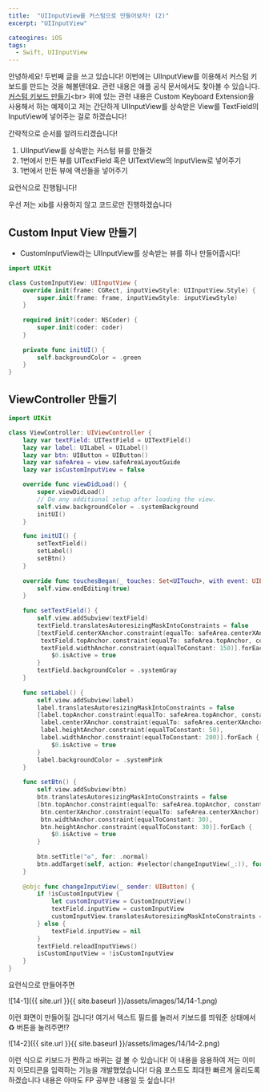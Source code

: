 ```yaml
---
title:  "UIInputView를 커스텀으로 만들어보자! (2)"
excerpt: "UIInputView"

cateogires: iOS
tags:
  - Swift, UIInputView
---
```


안녕하세요! 두번째 글을 쓰고 있습니다! 이번에는 UIInputView를 이용해서 커스텀 키보드를 만드는 것을 해볼텐데요. 관련 내용은 애플 공식 문서에서도 찾아볼 수 있습니다.
<br>[커스텀 키보드 만들기](~https://developer.apple.com/documentation/uikit/keyboards_and_input/creating_a_custom_keyboard~)<br>
위에 있는 관련 내용은 Custom Keyboard Extension을 사용해서 하는 예제이고 저는 간단하게 UIInputView를 상속받은 View를 TextField의 InputView에 넣어주는 걸로 하겠습니다!

간략적으로 순서를 알려드리겠습니다!
1. UIInputView를 상속받는 커스텀 뷰를 만들것
2. 1번에서 만든 뷰를 UITextField 혹은 UITextView의 InputView로 넣어주기
3. 1번에서 만든 뷰에 액션들을 넣어주기

요런식으로 진행됩니다!

우선  저는 xib를 사용하지 않고 코드로만 진행하겠습니다
## Custom Input View 만들기
- CustomInputView라는 UIInputView를 상속받는 뷰를 하나 만들어줍시다!
  
```swift
import UIKit

class CustomInputView: UIInputView {
    override init(frame: CGRect, inputViewStyle: UIInputView.Style) {
        super.init(frame: frame, inputViewStyle: inputViewStyle)
    }
    
    required init?(coder: NSCoder) {
        super.init(coder: coder)
    }
    
    private func initUI() {
        self.backgroundColor = .green
    }
}
```

## ViewController 만들기
```swift
import UIKit

class ViewController: UIViewController {
    lazy var textField: UITextField = UITextField()
    lazy var label: UILabel = UILabel()
    lazy var btn: UIButton = UIButton()
    lazy var safeArea = view.safeAreaLayoutGuide
    lazy var isCustomInputView = false

    override func viewDidLoad() {
        super.viewDidLoad()
        // Do any additional setup after loading the view.
        self.view.backgroundColor = .systemBackground
        initUI()
    }

    func initUI() {
        setTextField()
        setLabel()
        setBtn()
    }
    
    override func touchesBegan(_ touches: Set<UITouch>, with event: UIEvent?) {
        self.view.endEditing(true)
    }
    
    func setTextField() {
        self.view.addSubview(textField)
        textField.translatesAutoresizingMaskIntoConstraints = false
        [textField.centerXAnchor.constraint(equalTo: safeArea.centerXAnchor),
         textField.topAnchor.constraint(equalTo: safeArea.topAnchor, constant: 200),
         textField.widthAnchor.constraint(equalToConstant: 150)].forEach {
            $0.isActive = true
        }
        textField.backgroundColor = .systemGray
    }
    
    func setLabel() {
        self.view.addSubview(label)
        label.translatesAutoresizingMaskIntoConstraints = false
        [label.topAnchor.constraint(equalTo: safeArea.topAnchor, constant: 100),
         label.centerXAnchor.constraint(equalTo: safeArea.centerXAnchor),
         label.heightAnchor.constraint(equalToConstant: 50),
         label.widthAnchor.constraint(equalToConstant: 200)].forEach {
            $0.isActive = true
        }
        label.backgroundColor = .systemPink
    }
    
    func setBtn() {
        self.view.addSubview(btn)
        btn.translatesAutoresizingMaskIntoConstraints = false
        [btn.topAnchor.constraint(equalTo: safeArea.topAnchor, constant: 300),
         btn.centerXAnchor.constraint(equalTo: safeArea.centerXAnchor),
         btn.widthAnchor.constraint(equalToConstant: 30),
         btn.heightAnchor.constraint(equalToConstant: 30)].forEach {
            $0.isActive = true
        }
        
        btn.setTitle("♻️", for: .normal)
        btn.addTarget(self, action: #selector(changeInputView(_:)), for: .touchUpInside)
    }
    
    @objc func changeInputView(_ sender: UIButton) {
        if !isCustomInputView {
            let customInputView = CustomInputView()
            textField.inputView = customInputView
            customInputView.translatesAutoresizingMaskIntoConstraints = false
        } else {
            textField.inputView = nil
        }
        textField.reloadInputViews()
        isCustomInputView = !isCustomInputView
    }
}
```

요런식으로 만들어주면 

![14-1]({{ site.url }}{{ site.baseurl }}/assets/images/14/14-1.png)

이런 화면이 만들어질 겁니다!
여기서 텍스트 필드를 눌러서 키보드를 띄워준 상태에서 ♻️ 버튼을 눌려주면!?

![14-2]({{ site.url }}{{ site.baseurl }}/assets/images/14/14-2.png)

이런 식으로 키보드가 짠하고 바뀌는 걸 볼 수 있습니다!
이 내용을 응용하여 저는 이미지 이모티콘을 입력하는 기능을 개발했었습니다! 다음 포스트도 최대한 빠르게 올리도록 하겠습니다 내용은 아마도 FP 공부한 내용일 듯 싶습니다!
